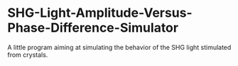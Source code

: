 # SHG-Light-Amplitude-Versus-Phase-Difference-Simulator
A little program aiming at simulating the behavior of the SHG light stimulated from crystals.
